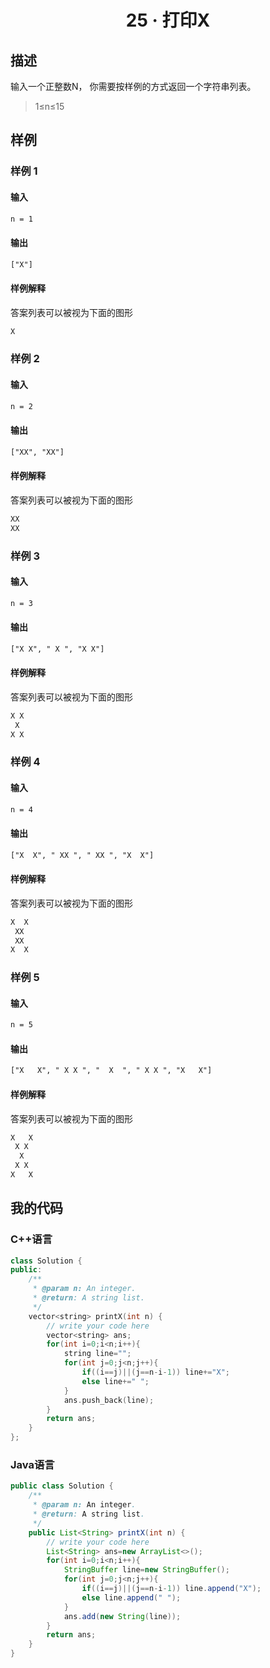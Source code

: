 # <center> 25 · 打印X

## 描述

输入一个正整数N， 你需要按样例的方式返回一个字符串列表。

> 1≤n≤15

## 样例

### 样例 1

#### 输入

```txt
n = 1
```

#### 输出

```txt
["X"]
```

#### 样例解释

答案列表可以被视为下面的图形

```txt
X
```

### 样例 2

#### 输入

```txt
n = 2
```

#### 输出

```txt
["XX", "XX"]
```

#### 样例解释

答案列表可以被视为下面的图形

```txt
XX
XX
```

### 样例 3

#### 输入

```txt
n = 3
```

#### 输出

```txt
["X X", " X ", "X X"]
```

#### 样例解释

答案列表可以被视为下面的图形

```txt
X X
 X
X X
```

### 样例 4

#### 输入

```txt
n = 4
```

#### 输出

```txt
["X  X", " XX ", " XX ", "X  X"]
```

#### 样例解释

答案列表可以被视为下面的图形

```txt
X  X 
 XX  
 XX 
X  X
```

### 样例 5

#### 输入

```txt
n = 5
```

#### 输出

```txt
["X   X", " X X ", "  X  ", " X X ", "X   X"]
```

#### 样例解释

答案列表可以被视为下面的图形

```txt
X   X 
 X X  
  X   
 X X  
X   X 
```

## 我的代码

### C++语言

```c++
class Solution {
public:
    /**
     * @param n: An integer.
     * @return: A string list.
     */
    vector<string> printX(int n) {
        // write your code here
        vector<string> ans;
        for(int i=0;i<n;i++){
            string line="";
            for(int j=0;j<n;j++){
                if((i==j)||(j==n-i-1)) line+="X";
                else line+=" ";
            }
            ans.push_back(line);
        }
        return ans;
    }
};
```

### Java语言

```java
public class Solution {
    /**
     * @param n: An integer.
     * @return: A string list.
     */
    public List<String> printX(int n) {
        // write your code here
        List<String> ans=new ArrayList<>();
        for(int i=0;i<n;i++){
            StringBuffer line=new StringBuffer();
            for(int j=0;j<n;j++){
                if((i==j)||(j==n-i-1)) line.append("X");
                else line.append(" ");
            }
            ans.add(new String(line));
        }
        return ans;
    }
}
```